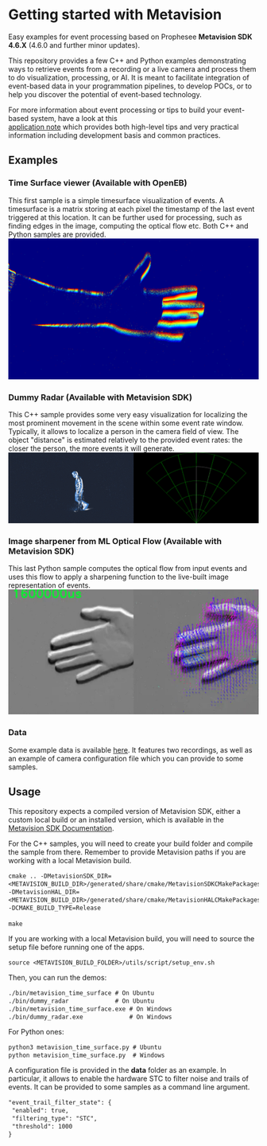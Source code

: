 # Getting started with Metavision
Easy examples for event processing based on Prophesee **Metavision SDK 4.6.X** (4.6.0 and further minor updates).

This repository provides a few C++ and Python examples demonstrating ways to retrieve events from a recording or a live 
camera and process them to do visualization, processing, or AI. It is meant to facilitate integration of event-based 
data in your programmation pipelines, to develop POCs, or to help you discover the potential of event-based technology.

For more information about event processing or tips to build your event-based system, have a look at this  
[application note](https://support.prophesee.ai/portal/en/kb/articles/how-to-build-event-based-application) which 
provides both high-level tips and very practical information including development basis and common practices.

## Examples

### Time Surface viewer (Available with **OpenEB**)
This first sample is a simple timesurface visualization of events. A timesurface is a matrix storing at each pixel the
timestamp of the last event triggered at this location. It can be further used for processing, such as finding edges in
the image, computing the optical flow etc. Both C++ and Python samples are provided.
![Time surface example.](./images/time_surface.png "This is a time surface.")

### Dummy Radar (Available with **Metavision SDK**)
This C++ sample provides some very easy visualization for localizing the most prominent movement in the scene within
some event rate window. Typically, it allows to localize a person in the camera field of view. The object "distance"
is estimated relatively to the provided event rates: the closer the person, the more events it will generate.
![Radar example.](./images/radar_plot.png "Radar display of the camera observation.")

### Image sharpener from ML Optical Flow (Available with **Metavision SDK**)
This last Python sample computes the optical flow from input events and uses this flow to apply a sharpening function
to the live-built image representation of events.
![Sharpening example.](./images/image_sharpening.png "Image sharpening from Optical Flow.")

### Data
Some example data is available [here](https://kdrive.infomaniak.com/app/share/975517/9bb88895-ab07-4bfc-8b31-f71de075175c).
It features two recordings, as well as an example of camera configuration file which you can provide to some samples.

## Usage
This repository expects a compiled version of Metavision SDK, either a custom local build or an installed version, which 
is available in the [Metavision SDK Documentation](https://docs.prophesee.ai/stable/index.html).

For the C++ samples, you will need to create your build folder and compile the sample from there. Remember to provide 
Metavision paths if you are working with a local Metavision build.

```
cmake .. -DMetavisionSDK_DIR=<METAVISION_BUILD_DIR>/generated/share/cmake/MetavisionSDKCMakePackagesFilesDir/ 
-DMetavisionHAL_DIR=<METAVISION_BUILD_DIR>/generated/share/cmake/MetavisionHALCMakePackagesFilesDir/ 
-DCMAKE_BUILD_TYPE=Release

make 
```

If you are working with a local Metavision build, you will need to source the setup file before running one of the apps.
```
source <METAVISION_BUILD_FOLDER>/utils/script/setup_env.sh
```

Then, you can run the demos:
```
./bin/metavision_time_surface # On Ubuntu
./bin/dummy_radar             # On Ubuntu
./bin/metavision_time_surface.exe # On Windows
./bin/dummy_radar.exe             # On Windows
```

For Python ones:
```
python3 metavision_time_surface.py # Ubuntu
python metavision_time_surface.py  # Windows
```

A configuration file is provided in the **data** folder as an example. In particular, it allows to enable the hardware 
STC to filter noise and trails of events. It can be provided to some samples as a command line argument. 
```
"event_trail_filter_state": {
 "enabled": true,
 "filtering_type": "STC",
 "threshold": 1000
}
```

